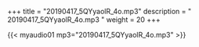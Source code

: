 +++
title = "20190417_5QYyaolR_4o.mp3"
description = " 20190417_5QYyaolR_4o.mp3 "
weight = 20
+++

{{< myaudio01 mp3="20190417_5QYyaolR_4o.mp3" >}}

